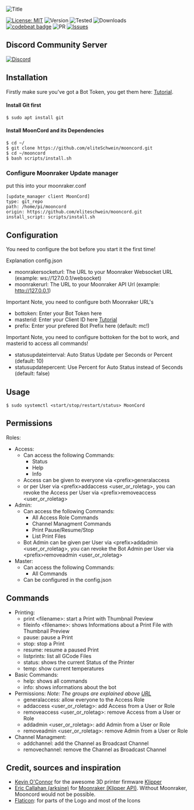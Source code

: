 ![Title](https://github.com/eliteSchwein/mooncord/blob/master/images/github-title.png)

[![License: MIT](https://img.shields.io/badge/License-MIT-blue.svg)](https://opensource.org/licenses/MIT)
![Version](https://img.shields.io/github/package-json/v/eliteschwein/mooncord)
![Tested](https://img.shields.io/badge/rpi%20tested-zero%20%26%204-brightgreen)
![Downloads](https://img.shields.io/github/downloads/eliteschwein/mooncord/latest/total)
<br>
[![codebeat badge](https://codebeat.co/badges/3ce3343c-c66b-4c87-9a0b-2b86f7c1b462)](https://codebeat.co/projects/github-com-eliteschwein-mooncord-main)
![PR](https://img.shields.io/github/issues-pr/eliteschwein/mooncord)
[![Issues](https://img.shields.io/github/issues/eliteschwein/mooncord)](https://github.com/eliteSchwein/mooncord/issues)

## Discord Community Server

[![Discord](https://img.shields.io/discord/626717239210672139)](https://discord.gg/auhjVJYqCf)

## Installation

Firstly make sure you've got a Bot Token, you get them here: [Tutorial](https://github.com/reactiflux/discord-irc/wiki/Creating-a-discord-bot-&-getting-a-token).

#### Install Git first

    $ sudo apt install git

#### Install MoonCord and its Dependencies

    $ cd ~/
    $ git clone https://github.com/eliteSchwein/mooncord.git
    $ cd ~/mooncord
    $ bash scripts/install.sh
    
### Configure Moonraker Update manager

put this into your moonraker.conf

    [update_manager client MoonCord]
    type: git_repo
    path: /home/pi/mooncord
    origin: https://github.com/eliteschwein/mooncord.git
    install_script: scripts/install.sh

## Configuration

You need to configure the bot before you start it the first time!

Explanation config.json

- moonrakersocketurl: The URL to your Moonraker Websocket URL (example: ws://127.0.0.1/websocket)
- moonrakerurl: The URL to your Moonraker API Url (example: http://127.0.0.1)

Important Note, you need to configure both Moonraker URL's

- bottoken: Enter your Bot Token here
- masterid: Enter your Client ID here [Tutorial](https://techswift.org/2020/04/22/how-to-find-your-user-id-on-discord)
- prefix: Enter your prefered Bot Prefix here (default: mc!)

Important Note, you need to configure bottoken for the bot to work, and masterid to access all commands!

- statusupdateinterval: Auto Status Update per Seconds or Percent (default: 10)
- statusupdatepercent: Use Percent for Auto Status instead of Seconds (default: false)

## Usage

    $ sudo systemctl <start/stop/restart/status> MoonCord

## Permissions

Roles:

- Access:
  - Can access the following Commands:
    - Status
    - Help
    - Info
  - Access can be given to everyone via &#60;prefix&#62;generalaccess
  - or per User via &#60;prefix&#62;addaccess &#60;user_or_roletag&#62;, you can revoke the Access per User via &#60;prefix&#62;removeaccess &#60;user_or_roletag&#62;
- Admin:
  - Can access the following Commands:
    - All Access Role Commands
    - Channel Managment Commands
    - Print Pause/Resume/Stop
    - List Print Files
  - Bot Admin can be given per User via &#60;prefix&#62;addadmin &#60;user_or_roletag&#62;, you can revoke the Bot Admin per User via &#60;prefix&#62;removeadmin &#60;user_or_roletag&#62;
- Master:
  - Can access the following Commands:
    - All Commands
  - Can be configured in the config.json

## Commands

- Printing:
  - print &#60;filename&#62;: start a Print with Thumbnail Preview
  - fileinfo &#60;filename&#62;: shows Informations about a Print File with Thumbnail Preview
  - pause: pause a Print
  - stop: stop a Print
  - resume: resume a paused Print
  - listprints: list all GCode Files
  - status: shows the current Status of the Printer
  - temp: show current temperatures
- Basic Commands:
  - help: shows all commands
  - info: shows informations about the bot
- Permissions:
  _Note: The groups are explained above [URL](https://github.com/eliteSchwein/mooncord/blob/main/README.md#permissions)_
  - generalaccess: allow everyone to the Access Role
  - addaccess &#60;user_or_roletag&#62;: add Access from a User or Role
  - removeaccess &#60;user_or_roletag&#62;: remove Access from a User or Role
  - addadmin &#60;user_or_roletag&#62;: add Admin from a User or Role
  - removeadmin &#60;user_or_roletag&#62;: remove Admin from a User or Role
- Channel Managment:
  - addchannel: add the Channel as Broadcast Channel
  - removechannel: remove the Channel as Broadcast Channel

## Credit, sources and inspiration

- [Kevin O'Connor](https://github.com/KevinOConnor) for the awesome 3D printer firmware [Klipper](https://github.com/KevinOConnor/klipper)
- [Eric Callahan (arksine)](https://github.com/Arksine) for [Moonraker (Klipper API)](https://github.com/Arksine/moonraker). Without Moonraker, Mooncord would not be possible.
- [Flaticon](https://www.flaticon.com): for parts of the Logo and most of the Icons
